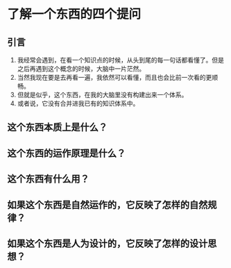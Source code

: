 # 了解一个东西的四个提问


## 引言
1. 我经常会遇到，在看一个知识点的时候，从头到尾的每一句话都看懂了。但是之后再遇到这个概念的时候，大脑中一片茫然。
2. 当然我现在要是去再看一遍，我依然可以看懂，而且也会比前一次看的更顺畅。
3. 但就是似乎，这个东西，在我的大脑里没有构建出来一个体系。
4. 或者说，它没有合并进我已有的知识体系中。


## 这个东西本质上是什么？


## 这个东西的运作原理是什么？


## 这个东西有什么用？


## 如果这个东西是自然运作的，它反映了怎样的自然规律？


## 如果这个东西是人为设计的，它反映了怎样的设计思想？